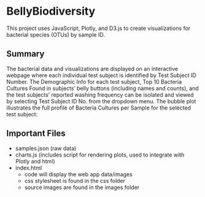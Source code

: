 # BellyBiodiversity
This project uses JavaScript, Plotly, and D3.js to create visualizations for bacterial species (OTUs) by sample ID.

## Summary
The bacterial data and visualizations are displayed on an interactive webpage where each individual test subject is identified by Test Subject ID Number.  The Demographic Info for each test subject, Top 10 Bacteria Cultures Found in subjects’ belly buttons (including names and counts), and the test subjects’ reported washing frequency can be isolated and viewed by selecting Test Subject ID No. from the dropdown menu. The bubble plot illustrates the full profile of Bacteria Cultures per Sample for the selected test subject:


## Important Files
 * samples.json (raw data) 
 * charts.js (includes script for rendering plots, used to integrate with Plotly and html)
 * index.html
   * code will display the web app data/images
   * css stylesheet is found in the css folder
   * source images are found in the images folder

